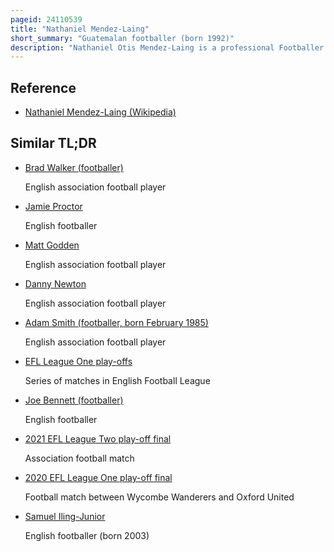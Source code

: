 ```yaml
---
pageid: 24110539
title: "Nathaniel Mendez-Laing"
short_summary: "Guatemalan footballer (born 1992)"
description: "Nathaniel Otis Mendez-Laing is a professional Footballer who plays as a Winger for efl League one Club derby County. He was born and raised in England to a jamaican Father and a belizean Mother of Guatemalan Descent and Plays for the guatemala national Team at international Level."
---
```


## Reference

- [Nathaniel Mendez-Laing (Wikipedia)](https://en.wikipedia.org/?curid=24110539)

## Similar TL;DR

- [Brad Walker (footballer)](/tldr/en/brad-walker-footballer)

  English association football player

- [Jamie Proctor](/tldr/en/jamie-proctor)

  English footballer

- [Matt Godden](/tldr/en/matt-godden)

  English association football player

- [Danny Newton](/tldr/en/danny-newton)

  English association football player

- [Adam Smith (footballer, born February 1985)](/tldr/en/adam-smith-footballer-born-february-1985)

  English association football player

- [EFL League One play-offs](/tldr/en/efl-league-one-play-offs)

  Series of matches in English Football League

- [Joe Bennett (footballer)](/tldr/en/joe-bennett-footballer)

  English footballer

- [2021 EFL League Two play-off final](/tldr/en/2021-efl-league-two-play-off-final)

  Association football match

- [2020 EFL League One play-off final](/tldr/en/2020-efl-league-one-play-off-final)

  Football match between Wycombe Wanderers and Oxford United

- [Samuel Iling-Junior](/tldr/en/samuel-iling-junior)

  English footballer (born 2003)
